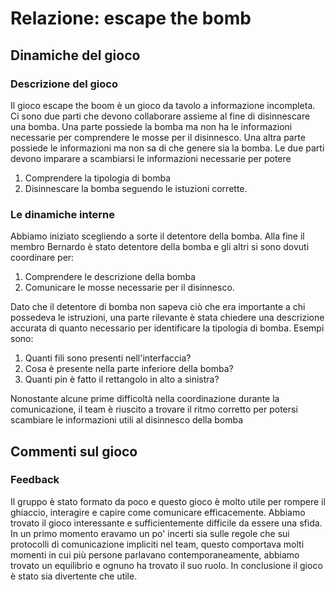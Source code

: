 # Relazione: escape the bomb

## Dinamiche del gioco

### Descrizione del gioco

Il gioco escape the boom è un gioco da tavolo a informazione incompleta.
Ci sono due parti che devono collaborare assieme al fine di disinnescare una bomba.
Una parte possiede la bomba ma non ha le informazioni necessarie per comprendere 
le mosse per il disinnesco.
Una altra parte possiede le informazioni ma non sa di che genere sia la bomba.
Le due parti devono imparare a scambiarsi le informazioni necessarie per potere

1. Comprendere la tipologia di bomba
2. Disinnescare la bomba seguendo le istuzioni corrette.

### Le dinamiche interne

Abbiamo iniziato scegliendo a sorte il detentore della bomba. Alla fine il membro Bernardo
è stato detentore della bomba e gli altri si sono dovuti coordinare per:

1. Comprendere le descrizione della bomba
2. Comunicare le mosse necessarie per il disinnesco.

Dato che il detentore di bomba non sapeva ciò che era importante a chi possedeva le istruzioni,
una parte rilevante è stata chiedere una descrizione accurata di quanto necessario per identificare 
la tipologia di bomba.
Esempi sono:

1. Quanti fili sono presenti nell'interfaccia?
2. Cosa è presente nella parte inferiore della bomba?
3. Quanti pin è fatto il rettangolo in alto a sinistra?

Nonostante alcune prime difficoltà nella coordinazione durante la comunicazione, il team è riuscito
a trovare il ritmo corretto per potersi scambiare le informazioni utili al disinnesco della bomba

## Commenti sul gioco

### Feedback

Il gruppo è stato formato da poco e questo gioco è molto utile per rompere il ghiaccio, interagire e 
capire come comunicare efficacemente. Abbiamo trovato il gioco interessante e sufficientemente 
difficile da essere una sfida.
In un primo momento eravamo un po' incerti sia sulle regole che sui protocolli di comunicazione 
impliciti nel team, questo comportava molti momenti in cui più persone parlavano contemporaneamente, 
abbiamo trovato un equilibrio e ognuno ha trovato il suo ruolo.
In conclusione il gioco è stato sia divertente che utile.
